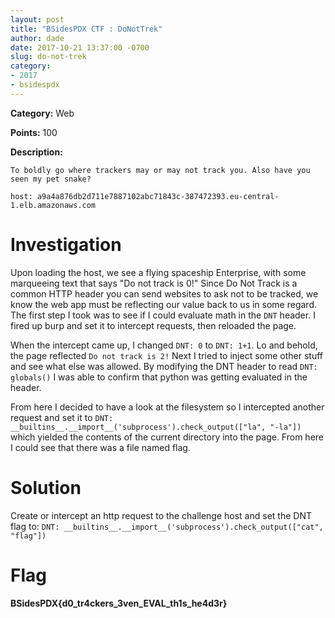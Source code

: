 ```yaml
---
layout: post
title: "BSidesPDX CTF : DoNotTrek"
author: dade
date: 2017-10-21 13:37:00 -0700
slug: do-not-trek
category:
- 2017
- bsidespdx
---
```

**Category:** Web

**Points:** 100

**Description:**

```
To boldly go where trackers may or may not track you. Also have you seen my pet snake?

host: a9a4a876db2d711e7887102abc71843c-387472393.eu-central-1.elb.amazonaws.com

```

# Investigation
Upon loading the host, we see a flying spaceship Enterprise, with some marqueeing text that says "Do not track is 0!" Since Do Not Track is a common HTTP header you can send websites to ask not to be tracked, we know the web app must be reflecting our value back to us in some regard. The first step I took was to see if I could evaluate math in the `DNT` header. I fired up burp and set it to intercept requests, then reloaded the page. 

When the intercept came up, I changed `DNT: 0` to `DNT: 1+1`. Lo and behold, the page reflected `Do not track is 2!` Next I tried to inject some other stuff and see what else was allowed. By modifying the DNT header to read `DNT: globals()` I was able to confirm that python was getting evaluated in the header.

From here I decided to have a look at the filesystem so I intercepted another request and set it to `DNT: __builtins__.__import__('subprocess').check_output(["la", "-la"])` which yielded the contents of the current directory into the page. From here I could see that there was a file named flag.

# Solution
Create or intercept an http request to the challenge host and set the DNT flag to:
`DNT: __builtins__.__import__('subprocess').check_output(["cat", "flag"])`

# Flag
**BSidesPDX{d0_tr4ckers_3ven_EVAL_th1s_he4d3r}**

